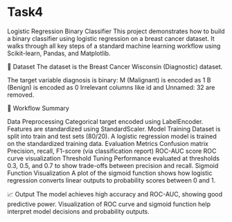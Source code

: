 # Task4
Logistic Regression Binary Classifier
This project demonstrates how to build a binary classifier using logistic regression on a breast cancer dataset. It walks through all key steps of a standard machine learning workflow using Scikit-learn, Pandas, and Matplotlib.

📁 Dataset
The dataset is the Breast Cancer Wisconsin (Diagnostic) dataset.

The target variable diagnosis is binary:
M (Malignant) is encoded as 1
B (Benign) is encoded as 0
Irrelevant columns like id and Unnamed: 32 are removed.

🧪 Workflow Summary

Data Preprocessing
Categorical target encoded using LabelEncoder.
Features are standardized using StandardScaler.
Model Training
Dataset is split into train and test sets (80/20).
A logistic regression model is trained on the standardized training data.
Evaluation Metrics
Confusion matrix
Precision, recall, F1-score (via classification report)
ROC-AUC score
ROC curve visualization
Threshold Tuning
Performance evaluated at thresholds 0.3, 0.5, and 0.7 to show trade-offs between precision and recall.
Sigmoid Function Visualization
A plot of the sigmoid function shows how logistic regression converts linear outputs to probability scores between 0 and 1.

📈 Output
The model achieves high accuracy and ROC-AUC, showing good predictive power.
Visualization of ROC curve and sigmoid function help interpret model decisions and probability outputs.

